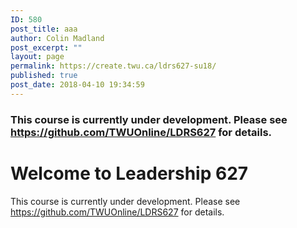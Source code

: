 ```yaml
---
ID: 580
post_title: aaa
author: Colin Madland
post_excerpt: ""
layout: page
permalink: https://create.twu.ca/ldrs627-su18/
published: true
post_date: 2018-04-10 19:34:59
---
```

<h3>This course is currently under development. Please see <a href="https://github.com/TWUOnline/LDRS627">https://github.com/TWUOnline/LDRS627</a> for details.</h3>

<!--themify_builder_static--><h1>Welcome to Leadership 627<br /></h1>
 This course is currently under development. Please see https://github.com/TWUOnline/LDRS627 for details.<!--/themify_builder_static-->